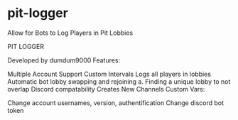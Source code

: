 # pit-logger
Allow for Bots to Log Players in Pit Lobbies


PIT LOGGER

Developed by dumdum9000
Features:

Multiple Account Support
Custom Intervals
Logs all players in lobbies
Automatic bot lobby swapping and rejoining a. Finding a unique lobby to not overlap
Discord compatability
Creates New Channels
Custom Vars:

Change account usernames, version, authentification
Change discord bot token
